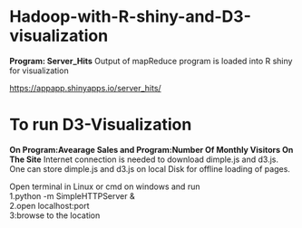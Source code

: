 # Hadoop-with-R-shiny-and-D3-visualization
**Program: Server_Hits**
Output of mapReduce program is loaded into R shiny for visualization 

https://appapp.shinyapps.io/server_hits/

# To run D3-Visualization
**On Program:Avearage Sales and Program:Number Of Monthly Visitors On The Site**
Internet connection is needed to download dimple.js and d3.js. One can store dimple.js and d3.js on local Disk for offline loading of pages.

Open terminal in Linux or cmd on windows and run<br/>
1.python -m SimpleHTTPServer &<br/>
2.open localhost:port<br/>
3:browse to the location<br/>

